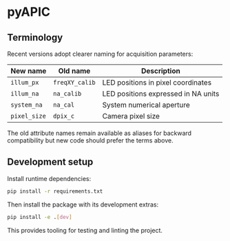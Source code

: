 # pyAPIC

## Terminology

Recent versions adopt clearer naming for acquisition parameters:

| New name   | Old name      | Description                            |
|------------|---------------|----------------------------------------|
| `illum_px` | `freqXY_calib`| LED positions in pixel coordinates     |
| `illum_na` | `na_calib`    | LED positions expressed in NA units    |
| `system_na`| `na_cal`      | System numerical aperture              |
| `pixel_size` | `dpix_c`    | Camera pixel size                      |

The old attribute names remain available as aliases for backward
compatibility but new code should prefer the terms above.

## Development setup

Install runtime dependencies:

```bash
pip install -r requirements.txt
```

Then install the package with its development extras:

```bash
pip install -e .[dev]
```

This provides tooling for testing and linting the project.
